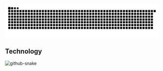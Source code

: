 <picture>
  <source media="(prefers-color-scheme: dark)" srcset="https://raw.githubusercontent.com/hotaroo-dev/hotaroo-dev/output/github-snake-dark.svg">
  <source media="(prefers-color-scheme: light)" srcset="https://raw.githubusercontent.com/hotaroo-dev/hotaroo-dev/output/github-snake.svg">
  <img alt="github-snake" src="https://raw.githubusercontent.com/hotaroo-dev/hotaroo-dev/output/github-snake.svg">
</picture>

## Technology 

<picture align="center">
  <source media="(prefers-color-scheme: dark)" srcset="https://github-readme-stats.vercel.app/api/top-langs/?username=hotaroo-dev&layout=compact&theme=apprentice">
  <source media="(prefers-color-scheme: light)" srcset="https://github-readme-stats.vercel.app/api/top-langs/?username=hotaroo-dev&layout=compact&theme=swift">
  <img alt="github-snake" src="https://github-readme-stats.vercel.app/api/top-langs/?username=hotaroo-dev&layout=compact&theme=swift">
</picture>
